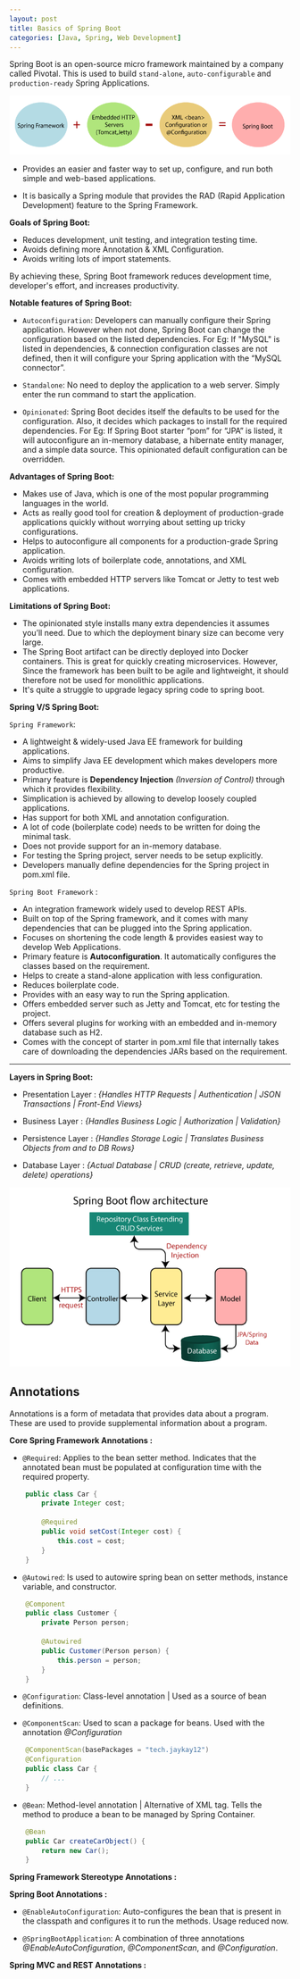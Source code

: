```yaml
---
layout: post
title: Basics of Spring Boot
categories: [Java, Spring, Web Development]
---
```


Spring Boot is an open-source micro framework maintained by a company called Pivotal. This is used to build `stand-alone`, `auto-configurable` and `production-ready` Spring Applications.

![Spring Boot](../assets/images/SB-1.png)

- Provides an easier and faster way to set up, configure, and run both simple and web-based applications.

- It is basically a Spring module that provides the RAD (Rapid Application Development) feature to the Spring Framework.

**Goals of Spring Boot:**

- Reduces development, unit testing, and integration testing time.
- Avoids defining more Annotation & XML Configuration.
- Avoids writing lots of import statements.

By achieving these, Spring Boot framework reduces development time, developer's effort, and increases productivity.

**Notable features of Spring Boot:**

- `Autoconfiguration`: Developers can manually configure their Spring application. However when not done, Spring Boot can change the configuration based on the listed dependencies.
For Eg: If "MySQL" is listed in dependencies, & connection configuration classes are not defined, then it will configure your Spring application with the “MySQL connector”.

- `Standalone`: No need to deploy the application to a web server. Simply enter the run command to start the application.

- `Opinionated`: Spring Boot decides itself the defaults to be used for the configuration. Also, it decides which packages to install for the required dependencies.
For Eg: If Spring Boot starter “pom” for “JPA” is listed, it will autoconfigure an in-memory database, a hibernate entity manager, and a simple data source. This opinionated default configuration can be overridden.

**Advantages of Spring Boot:**

- Makes use of Java, which is one of the most popular programming languages in the world.
- Acts as really good tool for creation & deployment of production-grade applications quickly without worrying about setting up tricky configurations.
- Helps to autoconfigure all components for a production-grade Spring application.
- Avoids writing lots of boilerplate code, annotations, and XML configuration.
- Comes with embedded HTTP servers like Tomcat or Jetty to test web applications.

**Limitations of Spring Boot:**

- The opinionated style installs many extra dependencies it assumes you’ll need. Due to which the deployment binary size can become very large.
- The Spring Boot artifact can be directly deployed into Docker containers. This is great for quickly creating microservices. However, Since the framework has been built to be agile and lightweight, it should therefore not be used for monolithic applications.
- It's quite a struggle to upgrade legacy spring code to spring boot.

**Spring V/S Spring Boot:**

`Spring Framework`:
- A lightweight & widely-used Java EE framework for building applications.
- Aims to simplify Java EE development which makes developers more productive.
- Primary feature is **Dependency Injection** _(Inversion of Control)_ through which it provides flexibility.
- Simplication is achieved by allowing to develop loosely coupled applications.
- Has support for both XML and annotation configuration.
- A lot of code (boilerplate code) needs to be written for doing the minimal task.
- Does not provide support for an in-memory database.
- For testing the Spring project, server needs to be setup explicitly.
- Developers manually define dependencies for the Spring project in pom.xml file.

`Spring Boot Framework` :
- An integration framework widely used to develop REST APIs.
- Built on top of the Spring framework, and it comes with many dependencies that can be plugged into the Spring application.
- Focuses on shortening the code length & provides easiest way to develop Web Applications.
- Primary feature is **Autoconfiguration**. It automatically configures the classes based on the requirement.
- Helps to create a stand-alone application with less configuration.
- Reduces boilerplate code.
- Provides with an easy way to run the Spring application.
- Offers embedded server such as Jetty and Tomcat, etc for testing the project.
- Offers several plugins for working with an embedded and in-memory database such as H2.
- Comes with the concept of starter in pom.xml file that internally takes care of downloading the dependencies JARs based on the requirement.

---

**Layers in Spring Boot:**
- Presentation Layer : _{Handles HTTP Requests | Authentication | JSON Transactions | Front-End Views}_

- Business Layer : _{Handles Business Logic | Authorization | Validation}_

- Persistence Layer : _{Handles Storage Logic | Translates Business Objects from and to DB Rows}_

- Database Layer : _{Actual Database | CRUD (create, retrieve, update, delete) operations}_

![Spring Boot Architecture Flow](../assets/images/SB-2.png)

## Annotations

Annotations is a form of metadata that provides data about a program. These are used to provide supplemental information about a program.

**Core Spring Framework Annotations :**

- `@Required`: Applies to the bean setter method. Indicates that the annotated bean must be populated at configuration time with the required property.

```java
    public class Car {  
        private Integer cost;  

        @Required  
        public void setCost(Integer cost) {  
            this.cost = cost;  
        }      
    }  
```

- `@Autowired`: Is used to autowire spring bean on setter methods, instance variable, and constructor.

```java
    @Component  
    public class Customer {
        private Person person;  

        @Autowired  
        public Customer(Person person) {   
            this.person = person;
        }  
    }  
```

- `@Configuration`: Class-level annotation | Used as a source of bean definitions.

- `@ComponentScan`: Used to scan a package for beans. Used with the annotation _@Configuration_

```java
    @ComponentScan(basePackages = "tech.jaykay12")  
    @Configuration  
    public class Car {  
        // ...
    }  
```

- `@Bean`: Method-level annotation | Alternative of XML <bean> tag. Tells the method to produce a bean to be managed by Spring Container.

```java
    @Bean  
    public Car createCarObject() {  
        return new Car();  
    }  
```

**Spring Framework Stereotype Annotations :**

**Spring Boot Annotations :**

- `@EnableAutoConfiguration`: Auto-configures the bean that is present in the classpath and configures it to run the methods. Usage reduced now.

- `@SpringBootApplication`: A combination of three annotations _@EnableAutoConfiguration_, _@ComponentScan_, and _@Configuration_.

**Spring MVC and REST Annotations :**

